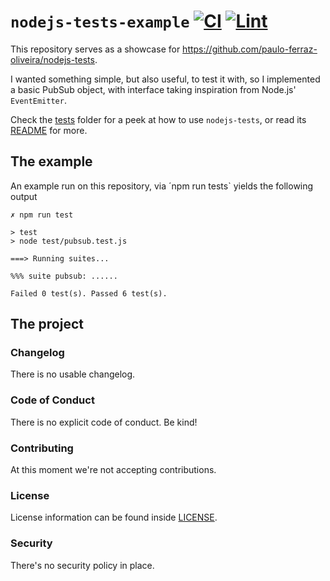 # `nodejs-tests-example` [![CI][ci-img]][ci] [![Lint][lint-img]][lint]

[ci]: https://github.com/paulo-ferraz-oliveira/nodejs-tests-example/actions/workflows/ci.yml
[ci-img]: https://github.com/paulo-ferraz-oliveira/nodejs-tests-example/actions/workflows/ci.yml/badge.svg
[lint]: https://github.com/paulo-ferraz-oliveira/nodejs-tests-example/actions/workflows/lint.yml
[lint-img]: https://github.com/paulo-ferraz-oliveira/nodejs-tests-example/actions/workflows/lint.yml/badge.svg

This repository serves as a showcase for <https://github.com/paulo-ferraz-oliveira/nodejs-tests>.

I wanted something simple, but also useful, to test it with, so I implemented a
basic PubSub object, with interface taking inspiration from Node.js' `EventEmitter`.

Check the [tests](tests/) folder for a peek at how to use `nodejs-tests`, or read its
[README](https://github.com/paulo-ferraz-oliveira/nodejs-tests) for more.

## The example

An example run on this repository, via ´npm run tests` yields the following output

```
✗ npm run test

> test
> node test/pubsub.test.js

===> Running suites...

%%% suite pubsub: ......

Failed 0 test(s). Passed 6 test(s).
```

## The project

### Changelog

There is no usable changelog.

### Code of Conduct

There is no explicit code of conduct. Be kind!

### Contributing

At this moment we're not accepting contributions.

### License

License information can be found inside [LICENSE](https://github.com/paulo-ferraz-oliveira/nodejs-tests-example/blob/main/LICENSE.md).

### Security

There's no security policy in place.
